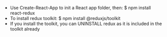 - Use Create-React-App to init a React app folder, then:
  $ npm install react-redux
- To install redux toolkit:
  $ npm install @reduxjs/toolkit
- If you install the toolkit, you can UNINSTALL redux as it is included in the toolkit already
